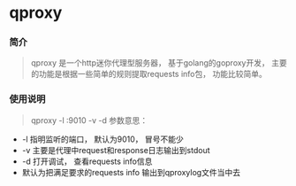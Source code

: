 # qproxy
### 简介
> qproxy 是一个http迷你代理型服务器， 基于golang的goproxy开发， 主要的功能是根据一些简单的规则提取requests info包， 功能比较简单。

### 使用说明
>qproxy -l :9010 -v -d 
参数意思：
* -l 指明监听的端口， 默认为9010， 冒号不能少
* -v 主要是代理中request和response日志输出到stdout
* -d 打开调试， 查看requests info信息
* 默认为把满足要求的requests info 输出到qproxylog文件当中去
